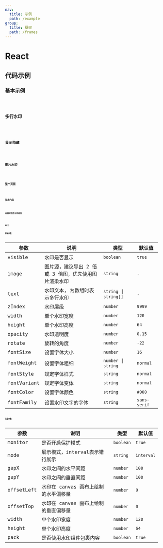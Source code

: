 ```yaml
---
nav:
  title: 示例
  path: /example
group:
  title: 框架
  path: /frames
---
```


# React

## 代码示例

### 基本示例

<code src="./demo/demo01.tsx" />

### 多行水印

<code src="./demo/demo02.tsx" />

### 显示隐藏

<code src="./demo/demo03.tsx" />

### 图片水印

<code src="./demo/demo04.tsx" />

### 整个页面

<code src="./demo/demo05.tsx" />

### 动态内容

<code src="./demo/demo06.tsx" />

### 内容可包含水印组件

<code src="./demo/demo07.tsx" />

## API

### 基本参数

|参数|说明|类型|默认值|
|---|---|---|---|
|visible|水印是否显示|`boolean`|`true`|
|image|图片源，建议导出 2 倍或 3 倍图，优先使用图片渲染水印|`string`|-|
|text|水印文本, 为数组时表示多行水印|`string` \| `string[]`|-|
|zIndex|水印层级|`number`|`9999`|
|width|单个水印宽度|`number`|`120`|
|height|单个水印高度|`number`|`64`|
|opacity|水印透明度|`number`|`0.15`|
|rotate|旋转的角度|`number`|`-22`|
|fontSize|设置字体大小|`number`|`16`|
|fontWeight|设置字体粗细|`number` \| `string` |`normal`|
|fontStyle|规定字体样式|`string`|`normal`|
|fontVariant|规定字体变体|`string`|`normal`|
|fontColor|设置字体颜色|`string`|`#000`|
|fontFamily|设置水印文字的字体|`string`|`sans-serif`|

### 高级参数

|参数|说明|类型|默认值|
|---|---|---|---|
|monitor|是否开启保护模式|`boolean`|`true`|
|mode|展示模式，interval表示错行展示|`string`|`interval`|
|gapX|水印之间的水平间距|`number`|`100`|
|gapY|水印之间的垂直间距|`number`|`100`|
|offsetLeft|水印在 canvas 画布上绘制的水平偏移量|`number`|`0`|
|offsetTop|水印在 canvas 画布上绘制的垂直偏移量|`number`|`0`|
|width|单个水印宽度|`number`|`120`|
|height|单个水印高度|`number`|`64`|
|pack|是否使用水印组件包裹内容|`boolean`|`true`|
